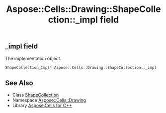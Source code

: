 ﻿---
title: Aspose::Cells::Drawing::ShapeCollection::_impl field
linktitle: _impl
second_title: Aspose.Cells for C++ API Reference
description: 'Aspose::Cells::Drawing::ShapeCollection::_impl field. The implementation object in C++.'
type: docs
weight: 5500
url: /cpp/aspose.cells.drawing/shapecollection/_impl/
---
## _impl field


The implementation object.

```cpp
ShapeCollection_Impl* Aspose::Cells::Drawing::ShapeCollection::_impl
```

## See Also

* Class [ShapeCollection](../)
* Namespace [Aspose::Cells::Drawing](../../)
* Library [Aspose.Cells for C++](../../../)
